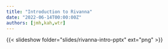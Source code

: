 ```yaml
---
title: "Introduction to Rivanna"
date: "2022-06-14T00:00:00Z"
authors: [jmh,kah,wtr]
---
```


{{< slideshow folder="slides/rivanna-intro-pptx" ext="png" >}}

